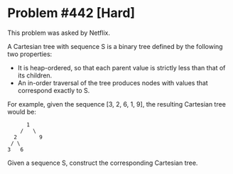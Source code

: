 # Problem #442 [Hard]

This problem was asked by Netflix.

A Cartesian tree with sequence S is a binary tree defined by the following two properties:

-   It is heap-ordered, so that each parent value is strictly less than that of its children.
-   An in-order traversal of the tree produces nodes with values that correspond exactly to S.

For example, given the sequence [3, 2, 6, 1, 9], the resulting Cartesian tree would be:

```
      1
    /   \
  2       9
 / \
3   6
```

Given a sequence S, construct the corresponding Cartesian tree.
